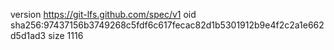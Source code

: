 version https://git-lfs.github.com/spec/v1
oid sha256:97437156b3749268c5fdf6c617fecac82d1b5301912b9e4f2c2a1e662d5d1ad3
size 1116
